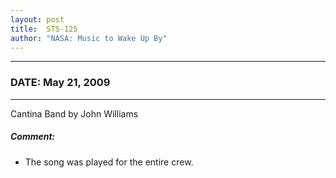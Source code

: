 ```yaml
---
layout: post
title:  STS-125
author: "NASA: Music to Wake Up By"
---
```


----
### DATE: May 21, 2009
----
Cantina Band by John Williams

##### Comment:
* The song was played for the entire crew.
